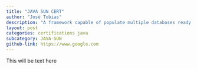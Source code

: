 ```yaml
---
title: "JAVA SUN CERT"
author: "José Tobias"
description: "A framework capable of populate multiple databases ready for IR methods, utilizing algorithms such as steeming and ranking"
layout: post
categories: certifications java
subcategory: JAVA-SUN
github-link: https://www.google.com
---
```


This will be text here